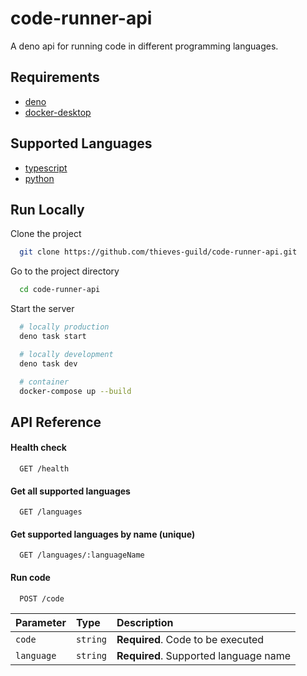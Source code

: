 
# code-runner-api

A deno api for running code in different programming languages.


## Requirements

- [deno](https://deno.land/)
- [docker-desktop](https://www.docker.com/products/docker-desktop/)

## Supported Languages

- [typescript](https://www.typescriptlang.org/)
- [python](https://www.python.org/)

## Run Locally

Clone the project

```bash
  git clone https://github.com/thieves-guild/code-runner-api.git
```

Go to the project directory

```bash
  cd code-runner-api
```

Start the server

```bash
  # locally production
  deno task start
```

```bash
  # locally development
  deno task dev
```

```bash
  # container
  docker-compose up --build
```

## API Reference

#### Health check

```http
  GET /health
```

#### Get all supported languages

```http
  GET /languages
```

#### Get supported languages by name (unique)

```http
  GET /languages/:languageName
```

#### Run code

```http
  POST /code
```

| Parameter | Type     | Description                       |
| :-------- | :------- | :-------------------------------- |
| `code`      | `string` | **Required**. Code to be executed |
| `language`      | `string` | **Required**. Supported language name |
